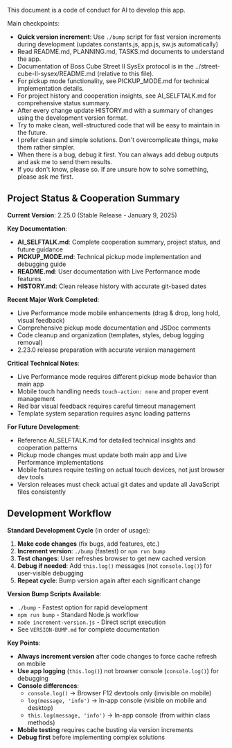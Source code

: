 This document is a code of conduct for AI to develop this app.

Main checkpoints:
- **Quick version increment**: Use `./bump` script for fast version increments during development (updates constants.js, app.js, sw.js automatically)
- Read README.md, PLANNING.md, TASKS.md documents to understand the app.
- Documentation of Boss Cube Street II SysEx protocol is in the ../street-cube-II-sysex/README.md (relative to this file).
- For pickup mode functionality, see PICKUP_MODE.md for technical implementation details.
- For project history and cooperation insights, see AI_SELFTALK.md for comprehensive status summary.
- After every change update HISTORY.md with a summary of changes using the development version format.
- Try to make clean, well-structured code that will be easy to maintain in the future.
- I prefer clean and simple solutions. Don't overcomplicate things, make them rather simpler.
- When there is a bug, debug it first. You can always add debug outputs and ask me to send them results.
- If you don't know, please so. If are unsure how to solve something, please ask me first.

## Project Status & Cooperation Summary

**Current Version**: 2.25.0 (Stable Release - January 9, 2025)

**Key Documentation**:
- **AI_SELFTALK.md**: Complete cooperation summary, project status, and future guidance
- **PICKUP_MODE.md**: Technical pickup mode implementation and debugging guide
- **README.md**: User documentation with Live Performance mode features
- **HISTORY.md**: Clean release history with accurate git-based dates

**Recent Major Work Completed**:
- Live Performance mode mobile enhancements (drag & drop, long hold, visual feedback)
- Comprehensive pickup mode documentation and JSDoc comments
- Code cleanup and organization (templates, styles, debug logging removal)
- 2.23.0 release preparation with accurate version management

**Critical Technical Notes**:
- Live Performance mode requires different pickup mode behavior than main app
- Mobile touch handling needs `touch-action: none` and proper event management
- Red bar visual feedback requires careful timeout management
- Template system separation requires async loading patterns

**For Future Development**:
- Reference AI_SELFTALK.md for detailed technical insights and cooperation patterns
- Pickup mode changes must update both main app and Live Performance implementations
- Mobile features require testing on actual touch devices, not just browser dev tools
- Version releases must check actual git dates and update all JavaScript files consistently

## Development Workflow

**Standard Development Cycle** (in order of usage):

1. **Make code changes** (fix bugs, add features, etc.)
2. **Increment version**: `./bump` (fastest) or `npm run bump`
3. **Test changes**: User refreshes browser to get new cached version
4. **Debug if needed**: Add `this.log()` messages (not `console.log()`) for user-visible debugging
5. **Repeat cycle**: Bump version again after each significant change

**Version Bump Scripts Available**:
- `./bump` - Fastest option for rapid development
- `npm run bump` - Standard Node.js workflow
- `node increment-version.js` - Direct script execution
- See `VERSION-BUMP.md` for complete documentation

**Key Points**:
- **Always increment version** after code changes to force cache refresh on mobile
- **Use app logging** (`this.log()`) not browser console (`console.log()`) for debugging
- **Console differences**: 
  - `console.log()` → Browser F12 devtools only (invisible on mobile)
  - `log(message, 'info')` → In-app console (visible on mobile and desktop)
  - `this.log(message, 'info')` → In-app console (from within class methods)
- **Mobile testing** requires cache busting via version increments
- **Debug first** before implementing complex solutions
